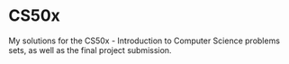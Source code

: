 # CS50x
My solutions for the CS50x - Introduction to Computer Science problems sets, as well as the final project submission.
